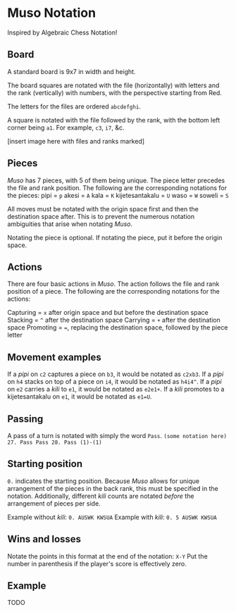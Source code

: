# Muso Notation

Inspired by Algebraic Chess Notation!

## Board

A standard board is 9x7 in width and height.

The board squares are notated with the file (horizontally) with letters and the rank (vertically) with numbers, with the perspective starting from Red.

The letters for the files are ordered `abcdefghi`.

A square is notated with the file followed by the rank, with the bottom left corner being `a1`. For example, `c3`, `i7`, &c.

[insert image here with files and ranks marked]

## Pieces

*Muso* has 7 pieces, with 5 of them being unique. The piece letter precedes the file and rank position. The following are the corresponding notations for the pieces:
pipi = `p`
akesi = `A`
kala = `K`
kijetesantakalu = `U`
waso = `W`
soweli = `S`

All moves must be notated with the origin space first and then the destination space after. This is to prevent the numerous notation ambiguities that arise when notating *Muso*.

Notating the piece is optional. If notating the piece, put it before the origin space.

## Actions

There are four basic actions in *Muso*. The action follows the file and rank position of a piece. The following are the corresponding notations for the actions:

Capturing = `x` after origin space and but before the destination space
Stacking = `^` after the destination space
Carrying = `+` after the destination space
Promoting = `=`, replacing the destination space, followed by the piece letter

## Movement examples

If a *pipi* on `c2` captures a piece on `b3`, it would be notated as `c2xb3`.
If a *pipi* on `h4` stacks on top of a piece on `i4`, it would be notated as `h4i4^`.
If a *pipi* on `e2` carries a *kili* to `e1`, it would be notated as `e2e1+`.
If a *kili* promotes to a kijetesantakalu on `e1`, it would be notated as `e1=U`.

## Passing

A pass of a turn is notated with simply the word `Pass`.
`(some notation here) 27. Pass Pass 28. Pass (1)-(1)`

## Starting position

`0.` indicates the starting position. Because *Muso* allows for unique arrangement of the pieces in the back rank, this must be specified in the notation. Additionally, different *kili* counts are notated *before* the arrangement of pieces per side.

Example without *kili*: `0. AUSWK KWSUA`
Example with *kili*: `0. 5 AUSWK KWSUA`

## Wins and losses

Notate the points in this format at the end of the notation:
`X-Y`
Put the number in parenthesis if the player's score is effectively zero.

## Example

TODO
